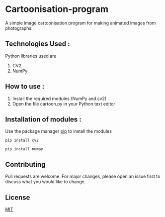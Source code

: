 # Cartoonisation-program
A simple image cartoonisation program for making animated images from photographs.

## Technologies Used :
Python libraries used are
1. CV2
2. NumPy

## How to use :
1. Install the required modules (NumPy and cv2)
2. Open the file cartoon.py in your Python text editor

## Installation of modules :
Use the package manager [pip](https://pip.pypa.io/en/stable/) to install the modules
```
pip install cv2
```

```
pip install numpy
```

## Contributing
Pull requests are welcome. For major changes, please open an issue first to discuss what you would like to change.

## License
[MIT](https://choosealicense.com/licenses/mit/)
